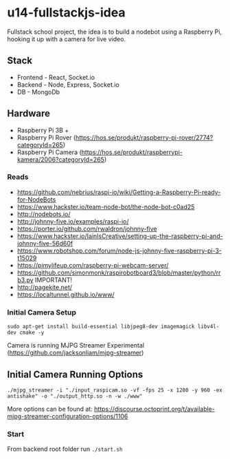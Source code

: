 # u14-fullstackjs-idea

Fullstack school project, the idea is to build a nodebot using a Raspberry Pi, hooking it up with a camera for live video.

## Stack

- Frontend - React, Socket.io
- Backend - Node, Express, Socket.io
- DB - MongoDb

## Hardware

- Raspberry Pi 3B +
- Raspberry Pi Rover (https://hos.se/produkt/raspberry-pi-rover/2774?categoryId=265)
- Raspberry Pi Camera (https://hos.se/produkt/raspberrypi-kamera/2006?categoryId=265)

### Reads

- https://github.com/nebrius/raspi-io/wiki/Getting-a-Raspberry-Pi-ready-for-NodeBots
- https://www.hackster.io/team-node-bot/the-node-bot-c0ad25
- http://nodebots.io/
- http://johnny-five.io/examples/raspi-io/
- https://porter.io/github.com/rwaldron/johnny-five
- https://www.hackster.io/IainIsCreative/setting-up-the-raspberry-pi-and-johnny-five-56d60f
- https://www.robotshop.com/forum/node-js-johnny-five-raspberry-pi-3-t15029
- https://pimylifeup.com/raspberry-pi-webcam-server/
- https://github.com/simonmonk/raspirobotboard3/blob/master/python/rrb3.py IMPORTANT!
- http://pagekite.net/
- https://localtunnel.github.io/www/

### Initial Camera Setup

`sudo apt-get install build-essential libjpeg8-dev imagemagick libv4l-dev cmake -y`

Camera is running MJPG Streamer Experimental (https://github.com/jacksonliam/mjpg-streamer)

## Initial Camera Running Options

`./mjpg_streamer -i "./input_raspicam.so -vf -fps 25 -x 1280 -y 960 -ex antishake" -o "./output_http.so -n -w ./www"`

More options can be found at: https://discourse.octoprint.org/t/available-mjpg-streamer-configuration-options/1106

### Start

From backend root folder run
`./start.sh`
